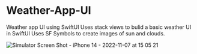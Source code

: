 # Weather-App-UI
Weather app UI using SwiftUI
Uses stack views to bulid a basic weather UI in SwiftUI
Uses SF Symbols to create images of sun and clouds.

![Simulator Screen Shot - iPhone 14 - 2022-11-07 at 15 05 21](https://user-images.githubusercontent.com/93584013/200276812-028894c1-9393-472a-a3b3-684cda9fe27b.png)
